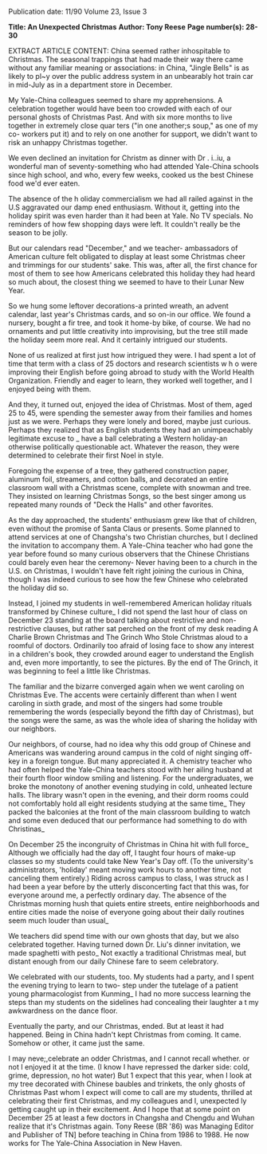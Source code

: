 Publication date: 11/90
Volume 23, Issue 3

**Title: An Unexpected Christmas**
**Author: Tony Reese**
**Page number(s): 28-30**

EXTRACT ARTICLE CONTENT:
China seemed rather inhospitable to 
Christmas. The seasonal trappings that 
had made their way there came without 
any familiar meaning or associations: in 
China, "Jingle Bells" is as likely to pl~y 
over the public address system in an 
unbearably hot train car in mid-July as 
in a department store in December.


My Yale-China colleagues seemed 
to share my apprehensions. 
A 
celebration together would have been 
too crowded with each of our personal 
ghosts of Christmas Past. And with six 
more months to live together in 
extremely close quar ters ("in one 
another;s soup," as one of my co-
workers put it) and to rely on one 
another for support, we didn't want to 
risk an unhappy Christmas together.


We even declined an invitation for 
Christm as dinner with Dr . i..iu, a 
wonderful man of seventy-something 
who had attended Yale-China schools 
since high school, and who, every few 
weeks, cooked us the best Chinese food 
we'd ever eaten.


The absence of the h oliday 
commercialism we had all railed against 
in the U.S aggravated our damp ened 
enthusiasm. Without it, getting into the 
holiday spirit was even harder than it 
had been at Yale. No TV specials. No 
reminders of how few shopping days 
were left. It couldn't really be the 
season to be jolly.


But 
our 
calendars 
read 
"December," 
and 
we 
teacher-
ambassadors of American culture felt 
obligated to display at least some 
Christmas cheer and trimmings for our 
students' sake. This was, after all, the 
first chance for most of them to see how 
Americans celebrated this holiday they 
had heard so much about, the closest 
thing we seemed to have to their Lunar 
New Year.


So we hung some leftover 
decorations-a printed wreath, an 
advent calendar, last year's Christmas 
cards, and so on-in our office. We 
found a nursery, bought a fir tree, and 
took it home-by bike, of course. We 
had no ornaments and put little 
creativity into improvising, but the tree 
still made the holiday seem more real. 
And it certainly intrigued our students.


None of us realized at first just how 
intrigued they were. I had spent a lot of 
time that term with a class of 25 doctors 
and research scientists w h o were 
improving their English before going 
abroad to study with the World Health 
Organization. Friendly and eager to 
learn, they worked well together, and I 
enjoyed being with them.


And they, it turned out, enjoyed 
the idea of Christmas. Most of them, 
aged 25 to 45, were spending the 
semester away from their families and 
homes just as we were. Perhaps they 
were lonely and bored, maybe just 
curious. Perhaps they realized that as 
English students they 
had an 
unimpeachably legitimate excuse to _ 
have a ball celebrating a Western 
holiday-an otherwise politically 
questionable act. Whatever the reason, 
they were determined to celebrate their 
first Noel in style.


Foregoing the expense of a tree, 
they gathered construction paper, 
aluminum foil, streamers, and cotton 
balls, and decorated an entire classroom 
wall with a Christmas scene, complete 
with snowman and tree. They insisted 
on learning Christmas 5ongs, so the best 
singer among us repeated many rounds 
of "Deck the Halls" and other favorites.


As the day approached, the 
students' enthusiasm grew like that of 
children, even without the promise of 
Santa Claus or presents. Some planned 
to attend services at one of Changsha's 
two Christian churches, but I declined 
the invitation to accompany them. A 
Yale-China teacher who had gone the 
year before found so many curious 
observers that the Chinese Christians 
could barely even hear the ceremony-
Never having been to a church in the 
U.S. on Christmas, I wouldn't have felt 
right joining the curious in China, 
though I was indeed curious to see how 
the few Chinese who celebrated the 
holiday did so.


Instead, I joined my students in 
well-remembered American holiday 
rituals transformed by Chinese culture_ 
I did not spend the last hour of class on 
December 23 standing at the board 
talking about restrictive and non-
restrictive clauses, but rather sat 
perched on the front of my desk reading 
A Charlie Brown Christmas and The 
Grinch Who Stole Christmas aloud to a 
roomful of doctors. Ordinarily too 
afraid of losing face to show any 
interest in a children's book, they 
crowded around eager to understand 
the English and, even more importantly, 
to see the pictures. By the end of The 
Grinch, it was beginning to feel a little 
like Christmas.


The familiar and the bizarre 
converged again when we went 
caroling on Christmas Eve. The accents 
were certainly different than when I 
went caroling in sixth grade, and most 
of the singers had some trouble 
remembering the words (especially 
beyond the fifth day of Christmas), but 
the songs were the same, as was the 
whole idea of sharing the holiday with 
our neighbors.


Our neighbors, of course, had no 
idea why this odd group of Chinese and 
Americans was wandering around 
campus in the cold of night singing off-
key in a foreign tongue. But many 
appreciated it. A chemistry teacher 
who had often helped the Yale-China 
teachers stood with her ailing husband 
at their fourth floor window smiling 
and listening. For the undergraduates, 
we broke the monotony of another 
evening studying in cold, unheated 
lecture halls. The library wasn't open in 
the evening, and their dorm rooms 
could not comfortably hold all eight 
residents studying at the same time_ 
They packed the balconies at the front 
of the main classroom building to watch 
and some even deduced that our 
performance had something to do with 
Christinas_


On December 25 the incongruity of 
Christmas in China hit with full force_ 
Although we officially had the day off, I 
taught four hours of make-up classes so 
my students could take New Year's Day 
off. (To the university's administrators, 
'holiday' meant moving work hours to 
another time, not canceling them 
entirely.) Riding across campus to class, 
I was struck as I had been a year before 
by the utterly disconcerting fact that 
this was, for everyone around me, a 
perfectly ordinary day. The absence of 
the Christmas morning hush that quiets 
entire streets, entire neighborhoods and 
entire cities made the noise of everyone 
going about their daily routines seem 
much louder than usual_


We teachers did spend time with 
our own ghosts that day, but we also 
celebrated together. Having turned 
down Dr. Liu's dinner invitation, we 
made spaghetti with pesto_ Not exactly 
a traditional Christmas meal, but distant 
enough from our daily Chinese fare to 
seem celebratory.


We celebrated with our students, 
too. My students had a party, and I 
spent the evening trying to learn to two-
step under the tutelage of a patient 
young pharmacologist from Kunming_ 
I had no more success learning the steps 
than my students on the sidelines had 
concealing their laughter a t my 
awkwardness on the dance floor.


Eventually the party, and our 
Christmas, ended. But at least it had 
happened. Being in China hadn't kept 
Christmas from coming. It came. 
Somehow or other, it came just the 
same.


I may neve;,celebrate an odder 
Christmas, and I cannot recall whether. 
or not I enjoyed it at the time. (I know I 
have repressed the darker side: cold, 
grime, depression, no hot water) But 1 
expect that this year, when I look at my 
tree decorated with Chinese baubles 
and trinkets, the only ghosts of 
Christmas Past whom I expect will 
come to call are my students, thrilled at 
celebrating their first Christmas, and 
my colleagues and I, unexpected ly 
getting caught up in their excitement. 
And I hope that at some point on 
December 25 at least a few doctors in 
Changsha and Chengdu and Wuhan 
realize that it's Christmas again. 
Tony Reese (BR '86) was Managing Editor 
and Publisher of TN] before teaching in 
China from 1986 to 1988. He now works 
for The Yale-China Association in New 
Haven.